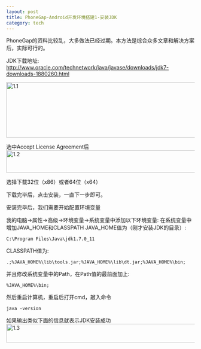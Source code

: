 ```yaml
---
layout: post
title: PhoneGap-Android开发环境搭建1-安装JDK
category: tech
---
```

PhoneGap的资料比较乱，大多做法已经过期。本方法是综合众多文章和解决方案后，实际可行的。

JDK下载地址: <a href="http://www.oracle.com/technetwork/java/javase/downloads/jdk7-downloads-1880260.html" target="_blank">http://www.oracle.com/technetwork/java/javase/downloads/jdk7-downloads-1880260.html</a>

<img class="alignnone size-full wp-image-2229" alt="1.1" src="/images/2013/01/1.1.png" width="550" height="148" />

选中Accept License Agreement后
<img class="alignnone size-full wp-image-2230" alt="1.2" src="/images/2013/01/1.2.png" width="557" height="60" />

选择下载32位（x86）或者64位（x64）

下载完毕后，点击安装，一直下一步即可。

安装完毕后，我们需要开始配置环境变量

我的电脑->属性->高级->环境变量->系统变量中添加以下环境变量: 
在系统变量中增加JAVA_HOME和CLASSPATH
JAVA_HOME值为（刚才安装JDK的目录）: 

```
C:\Program Files\Java\jdk1.7.0_11
```

CLASSPATH值为: 

```
.;%JAVA_HOME%\lib\tools.jar;%JAVA_HOME%\lib\dt.jar;%JAVA_HOME%\bin;
```

并且修改系统变量中的Path，在Path值的最前面加上: 

```
%JAVA_HOME%\bin;
```

然后重启计算机，重启后打开cmd，敲入命令

```
java -version
```

如果输出类似下面的信息就表示JDK安装成功
<img class="alignnone size-full wp-image-2231" alt="1.3" src="/images/2013/01/1.3.png" width="507" height="50" />
